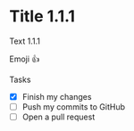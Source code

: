 # Title 1.1.1
Text 1.1.1

Emoji :+1:

Tasks

- [x] Finish my changes
- [ ] Push my commits to GitHub
- [ ] Open a pull request
